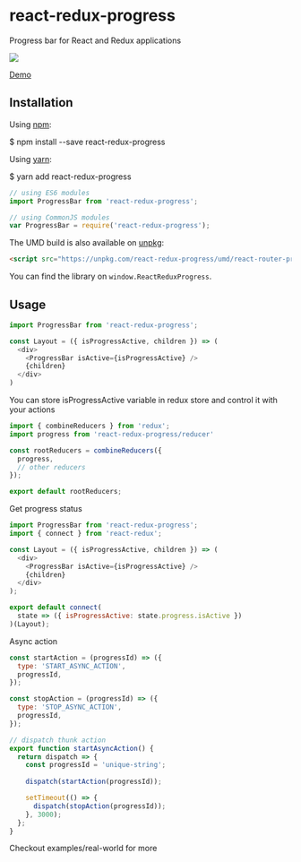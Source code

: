 # react-redux-progress
Progress bar for React and Redux applications

![](https://media.giphy.com/media/26u48f9ry3CH9D9Vm/giphy.gif)

[Demo](http://react-redux-progress.surge.sh/)

## Installation

Using [npm](https://www.npmjs.com/):

$ npm install --save react-redux-progress

Using [yarn](https://yarnpkg.com/):

$ yarn add react-redux-progress

```js
// using ES6 modules
import ProgressBar from 'react-redux-progress';

// using CommonJS modules
var ProgressBar = require('react-redux-progress');
```
The UMD build is also available on [unpkg](https://unpkg.com):

```html
<script src="https://unpkg.com/react-redux-progress/umd/react-router-progress.min.js"></script>
```

You can find the library on `window.ReactReduxProgress`.

## Usage

```js
import ProgressBar from 'react-redux-progress';

const Layout = ({ isProgressActive, children }) => (
  <div>
    <ProgressBar isActive={isProgressActive} />
    {children}
  </div>
)
```

You can store isProgressActive variable in redux store and control it with your actions

```js
import { combineReducers } from 'redux';
import progress from 'react-redux-progress/reducer'

const rootReducers = combineReducers({
  progress,
  // other reducers
});

export default rootReducers;
```

Get progress status

```js
import ProgressBar from 'react-redux-progress';
import { connect } from 'react-redux';

const Layout = ({ isProgressActive, children }) => (
  <div>
    <ProgressBar isActive={isProgressActive} />
    {children}
  </div>
);

export default connect(
  state => ({ isProgressActive: state.progress.isActive })
)(Layout);
```

Async action

```js
const startAction = (progressId) => ({
  type: 'START_ASYNC_ACTION',
  progressId,
});

const stopAction = (progressId) => ({
  type: 'STOP_ASYNC_ACTION',
  progressId,
});

// dispatch thunk action
export function startAsyncAction() {
  return dispatch => {
    const progressId = 'unique-string';
    
    dispatch(startAction(progressId));

    setTimeout(() => {
      dispatch(stopAction(progressId));
    }, 3000);
  };
}
```

Checkout examples/real-world for more
